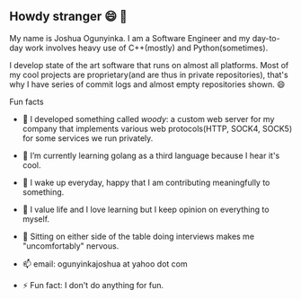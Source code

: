 ## Howdy stranger 😄 👋

My name is Joshua Ogunyinka. I am a Software Engineer and my day-to-day work involves heavy use of C++(mostly) and Python(sometimes).

I develop state of the art software that runs on almost all platforms. Most of my cool projects are proprietary(and are thus in private repositories), that's why I have series of commit logs and almost empty repositories shown. 😄

Fun facts

- 🔭 I developed something called *woody*: a custom web server for my company that implements various web protocols(HTTP, SOCK4, SOCK5) for some services we run privately.

- 🌱 I’m currently learning golang as a third language because I hear it's cool.

- 👯 I wake up everyday, happy that I am contributing meaningfully to something.

- 💬 I value life and I love learning but I keep opinion on everything to myself.

- 💬 Sitting on either side of the table doing interviews makes me "uncomfortably" nervous.

- 📫 email: ogunyinkajoshua at yahoo dot com

- ⚡ Fun fact: I don't do anything for fun.
